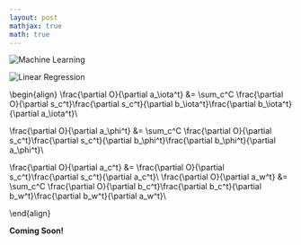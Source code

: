 ```yaml
---
layout: post
mathjax: true
math: true
---
```



![Machine Learning]({{site.baseurl}}/images/LR.png)

![Linear Regression]({{site.baseurl}}/images/Predict_Regression.png)

\begin{align}
\frac{\partial O}{\partial a_\iota^t} &= \sum_c^C \frac{\partial O}{\partial s_c^t}\frac{\partial s_c^t}{\partial b_\iota^t}\frac{\partial b_\iota^t}{\partial a_\iota^t}\\

\frac{\partial O}{\partial a_\phi^t} &= \sum_c^C \frac{\partial O}{\partial s_c^t}\frac{\partial s_c^t}{\partial b_\phi^t}\frac{\partial b_\phi^t}{\partial a_\phi^t}\\

\frac{\partial O}{\partial a_c^t} &= \frac{\partial O}{\partial s_c^t}\frac{\partial s_c^t}{\partial a_c^t}\\
\frac{\partial O}{\partial a_w^t} &= \sum_c^C \frac{\partial O}{\partial b_c^t}\frac{\partial b_c^t}{\partial b_w^t}\frac{\partial b_w^t}{\partial a_w^t}\\

\end{align}


**Coming Soon!**

